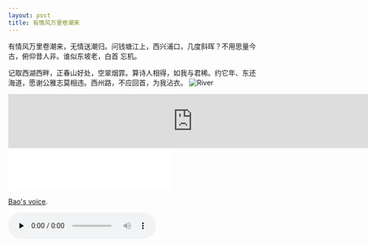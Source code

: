 ```yaml
---
layout: post
title: 有情风万里卷潮来
---
```


有情风万里卷潮来，无情送潮归。问钱塘江上，西兴浦口，几度斜晖？不用思量今古，俯仰昔人非。谁似东坡老，白首
忘机。

记取西湖西畔，正春山好处，空翠烟霏。算诗人相得，如我与君稀。约它年、东还海道，愿谢公雅志莫相违。西州路，不应回首，为我沾衣。
![River](http://h2.ioliu.cn/bing/FraserRiver_ZH-CN1625992097_1920x1080.jpg?imageslim)

<iframe frameborder="no" border="0" marginwidth="0" marginheight="0" width="750" height="110" loading="lazy" sandbox="allow-popups allow-scripts allow-same-origin" src="https://www.xiami.com/webapp/embed-player?autoPlay=1&id=1772096281"></iframe>

<iframe frameborder="no" border="0" marginwidth="0" marginheight="0" width=330 height=86 src="//music.163.com/outchain/player?type=2&id=116180&auto=1&height=66"></iframe>

[Bao's voice](https://www.xiami.com/song/mQG6aF5e001).

<audio id="audio" controls="" preload="none">
      <source id="mp3" src=({{ site.baseurl }}/images/李建复 - 一碟诗画.mp3)>
</audio>
